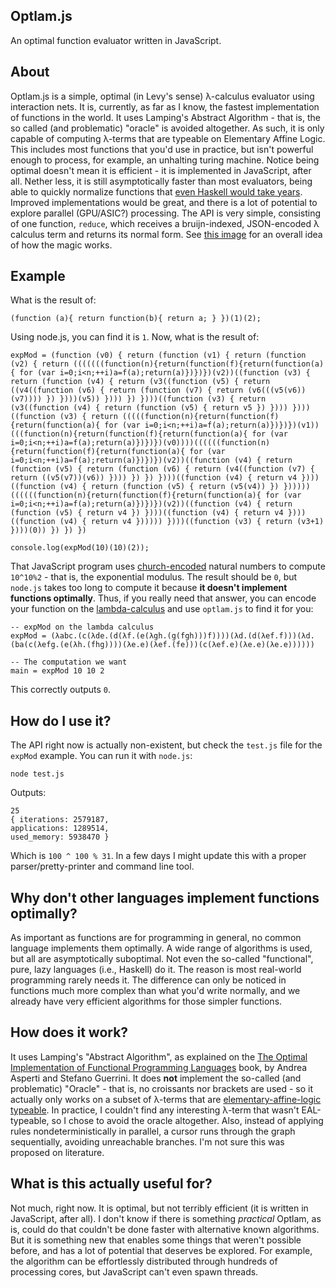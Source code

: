 ## Optlam.js

An optimal function evaluator written in JavaScript.

## About

Optlam.js is a simple, optimal (in Levy's sense) λ-calculus evaluator using interaction nets. It is, currently, as far as I know, the fastest implementation of functions in the world. It uses Lamping's Abstract Algorithm - that is, the so called (and problematic) "oracle" is avoided altogether. As such, it is only capable of computing λ-terms that are typeable on Elementary Affine Logic. This includes most functions that you'd use in practice, but isn't powerful enough to process, for example, an unhalting turing machine. Notice being optimal doesn't mean it is efficient - it is implemented in JavaScript, after all. Nether less, it is still asymptotically faster than most evaluators, being able to quickly normalize functions that [even Haskell would take years](http://stackoverflow.com/questions/31707614/why-are-%CE%BB-calculus-optimal-evaluators-able-to-compute-big-modular-exponentiation). Improved implementations would be great, and there is a lot of potential to explore parallel (GPU/ASIC?) processing. The API is very simple, consisting of one function, `reduce`, which receives a bruijn-indexed, JSON-encoded λ calculus term and returns its normal form. See [this image](http://i.imgur.com/CSjrhsX.jpg) for an overall idea of how the magic works.

## Example

What is the result of:

    (function (a){ return function(b){ return a; } })(1)(2);

Using node.js, you can find it is `1`. Now, what is the result of:

    expMod = (function (v0) { return (function (v1) { return (function (v2) { return (((((((function(n){return(function(f){return(function(a){ for (var i=0;i<n;++i)a=f(a);return(a)})})})(v2))((function (v3) { return (function (v4) { return (v3((function (v5) { return ((v4((function (v6) { return (function (v7) { return (v6(((v5(v6))(v7)))) }) })))(v5)) }))) }) })))((function (v3) { return (v3((function (v4) { return (function (v5) { return v5 }) }))) })))((function (v3) { return (((((function(n){return(function(f){return(function(a){ for (var i=0;i<n;++i)a=f(a);return(a)})})})(v1))(((function(n){return(function(f){return(function(a){ for (var i=0;i<n;++i)a=f(a);return(a)})})})(v0))))((((((function(n){return(function(f){return(function(a){ for (var i=0;i<n;++i)a=f(a);return(a)})})})(v2))((function (v4) { return (function (v5) { return (function (v6) { return (v4((function (v7) { return ((v5(v7))(v6)) }))) }) }) })))((function (v4) { return v4 })))((function (v4) { return (function (v5) { return (v5(v4)) }) })))))((((((function(n){return(function(f){return(function(a){ for (var i=0;i<n;++i)a=f(a);return(a)})})})(v2))((function (v4) { return (function (v5) { return v4 }) })))((function (v4) { return v4 })))((function (v4) { return v4 }))))) })))((function (v3) { return (v3+1) })))(0)) }) }) })

    console.log(expMod(10)(10)(2));

That JavaScript program uses [church-encoded](https://en.wikipedia.org/wiki/Church_encoding) natural numbers to compute `10^10%2` - that is, the exponential modulus. The result should be `0`, but `node.js` takes too long to compute it because **it doesn't implement functions optimally**. Thus, if you really need that answer, you can encode your function on the [lambda-calculus](https://en.wikipedia.org/wiki/Lambda_calculus) and use `optlam.js` to find it for you:

    -- expMod on the lambda calculus
    expMod = (λabc.(c(λde.(d(λf.(e(λgh.(g(fgh)))f))))(λd.(d(λef.f)))(λd.(ba(c(λefg.(e(λh.(fhg))))(λe.e)(λef.(fe)))(c(λef.e)(λe.e)(λe.e))))))

    -- The computation we want
    main = expMod 10 10 2

This correctly outputs `0`.

## How do I use it?

The API right now is actually non-existent, but check the `test.js` file for the `expMod` example. You can run it with `node.js`:

    node test.js

Outputs:

    25
    { iterations: 2579187,
    applications: 1289514,
    used_memory: 5938470 }

Which is `100 ^ 100 % 31`. In a few days I might update this with a proper parser/pretty-printer and command line tool.

## Why don't other languages implement functions optimally?

As important as functions are for programming in general, no common language implements them optimally. A wide range of algorithms is used, but all are asymptotically suboptimal. Not even the so-called "functional", pure, lazy languages (i.e., Haskell) do it. The reason is most real-world programming rarely needs it. The difference can only be noticed in functions much more complex than what you'd write normally, and we already have very efficient algorithms for those simpler functions.

## How does it work?

It uses Lamping's "Abstract Algorithm", as explained on the [The Optimal Implementation of Functional Programming Languages](http://www.cs.unibo.it/pub/asperti/book.ps.gz) book, by Andrea Asperti and Stefano Guerrini. It does **not** implement the so-called (and problematic) "Oracle" - that is, no croissants nor brackets are used - so it actually only works on a subset of λ-terms that are [elementary-affine-logic typeable](https://www.google.com.br/url?sa=t&rct=j&q=&esrc=s&source=web&cd=1&cad=rja&uact=8&sqi=2&ved=0CCIQFjAAahUKEwi9iqmQioHHAhWB7YAKHSu1AIg&url=http%3A%2F%2Ftocl.acm.org%2Faccepted%2Fcoppola.ps&ei=Dyq5Vf3GG4HbgwSr6oLACA&usg=AFQjCNHyttke6hpkbC6hclM-htxhvNQp1A&sig2=CyOfKgqyXUA85UlEQuZ7Qw&bvm=bv.99028883,d.eXY). In practice, I couldn't find any interesting λ-term that wasn't EAL-typeable, so I chose to avoid the oracle altogether. Also, instead of applying rules nondeterministically in parallel, a cursor runs through the graph sequentially, avoiding unreachable branches. I'm not sure this was proposed on literature.

## What is this actually useful for?

Not much, right now. It is optimal, but not terribly efficient (it is written in JavaScript, after all). I don't know if there is something *practical* Optlam, as is, could do that couldn't be done faster with alternative known algorithms. But it is something new that enables some things that weren't possible before, and has a lot of potential that deserves be explored. For example, the algorithm can be effortlessly distributed through hundreds of processing cores, but JavaScript can't even spawn threads.
